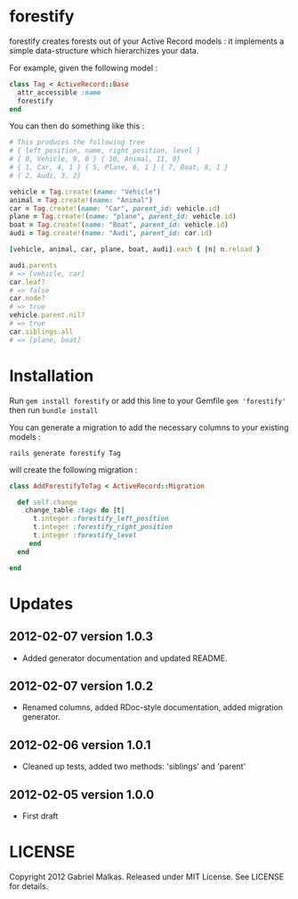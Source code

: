 # forestify

forestify creates forests out of your Active Record models : it implements a simple data-structure which hierarchizes your data.

For example, given the following model :

```ruby
class Tag < ActiveRecord::Base
  attr_accessible :name
  forestify
end
```

You can then do something like this :

```ruby
# This produces the following tree
# { left_position, name, right_position, level }
# { 0, Vehicle, 9, 0 } { 10, Animal, 11, 0}
# { 1, Car, 4, 1 } { 5, Plane, 6, 1 } { 7, Boat, 8, 1 }
# { 2, Audi, 3, 2}

vehicle = Tag.create!(name: "Vehicle")
animal = Tag.create!(name: "Animal")
car = Tag.create!(name: "Car", parent_id: vehicle.id)
plane = Tag.create!(name: "plane", parent_id: vehicle.id)
boat = Tag.create!(name: "Boat", parent_id: vehicle.id)
audi = Tag.create!(name: "Audi", parent_id: car.id)

[vehicle, animal, car, plane, boat, audi].each { |n| n.reload }

audi.parents
# => [vehicle, car]
car.leaf?
# => false
car.node?
# => true
vehicle.parent.nil?
# => true
car.siblings.all
# => [plane, boat]
```

# Installation

Run ```gem install forestify``` or add this line to your Gemfile  ```gem 'forestify'``` then run ```bundle install```

You can generate a migration to add the necessary columns to your existing models :

```
rails generate forestify Tag
```

will create the following migration :

```ruby
class AddForestifyToTag < ActiveRecord::Migration

  def self.change
    change_table :tags do |t|
      t.integer :forestify_left_position
      t.integer :forestify_right_position
      t.integer :forestify_level
     end
  end

end
```

# Updates

## 2012-02-07 version 1.0.3
* Added generator documentation and updated README.

## 2012-02-07 version 1.0.2
* Renamed columns, added RDoc-style documentation, added migration generator.

## 2012-02-06 version 1.0.1
* Cleaned up tests, added two methods: 'siblings' and 'parent'

## 2012-02-05 version 1.0.0
* First draft

# LICENSE

Copyright 2012 Gabriel Malkas. Released under MIT License. See LICENSE for details.
